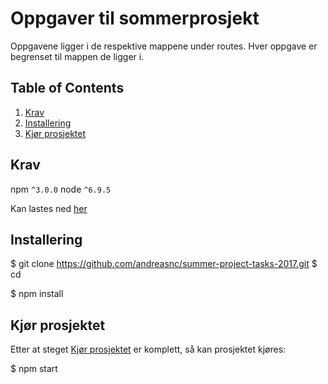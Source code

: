 # Oppgaver til sommerprosjekt

Oppgavene ligger i de respektive mappene under routes. Hver oppgave er begrenset til mappen de ligger i.
## Table of Contents
1. [Krav](#krav)
1. [Installering](#Installering)
1. [Kjør prosjektet](#running-the-project)


## Krav
npm `^3.0.0`
node `^6.9.5`

Kan lastes ned [her](https://www.npmjs.com/get-npm)

## Installering

$ git clone https://github.com/andreasnc/summer-project-tasks-2017.git <my-project-name>
$ cd <my-project-name>

$ npm install

## Kjør prosjektet

Etter at steget [Kjør prosjektet](#running-the-project) er komplett, så kan prosjektet kjøres:

$ npm start
